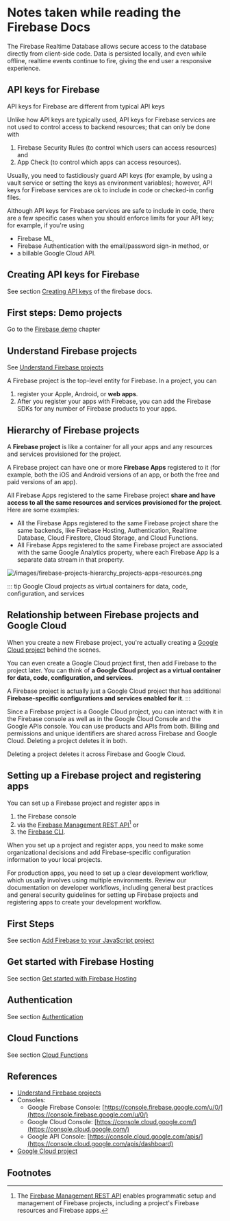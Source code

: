 ---
---
# Notes taken while reading the Firebase Docs

 The Firebase Realtime Database allows secure access to the database directly from client-side code. 
 Data is persisted locally, and even while offline, realtime events continue to fire, giving the end user a responsive experience.

 ## API keys for Firebase

API keys for Firebase are different from typical API keys

Unlike how API keys are typically used, API keys for Firebase services are not used to control access to backend resources; 
that can only be done with 

1. Firebase Security Rules (to control which users can access resources) and 
2. App Check (to control which apps can access resources).

Usually, you need to fastidiously guard API keys (for example, by using a vault service or setting the keys as environment variables); however, API keys for Firebase services are ok to include in code or checked-in config files.

Although API keys for Firebase services are safe to include in code, there are a few specific cases when you should enforce limits for your API key; for example, if you're using 
* Firebase ML, 
* Firebase Authentication with the email/password sign-in method, or 
* a billable Google Cloud API. 
  
## Creating API keys for Firebase

See section [Creating API keys](https://firebase.google.com/docs/projects/api-keys#create-api-keys) of the firebase docs.

## First steps: Demo projects

Go to the [Firebase demo](/firebase/demo) chapter

## Understand Firebase projects

See [Understand Firebase projects](https://firebase.google.com/docs/projects/learn-more?authuser=0&hl=en)

A Firebase project is the top-level entity for Firebase. In a project, you can 
1. register your Apple, Android, or **web apps**. 
2. After you register your apps with Firebase, you can add the Firebase SDKs for any number of Firebase products to your apps.

## Hierarchy of Firebase projects

A **Firebase project** is like a container for all your apps and any resources and services provisioned for the project.
    
A Firebase project can have one or more **Firebase Apps** registered to it (for example, both the iOS and Android versions of an app, or both the free and paid versions of an app).

All Firebase Apps registered to the same Firebase project **share and have access to all the same resources and services provisioned for the project**. Here are some examples:

*   All the Firebase Apps registered to the same Firebase project share the same backends, like Firebase Hosting, Authentication, Realtime Database, Cloud Firestore, Cloud Storage, and Cloud Functions.
*   All Firebase Apps registered to the same Firebase project are associated with the same Google Analytics property, where each Firebase App is a separate data stream in that property.

![/images/firebase-projects-hierarchy_projects-apps-resources.png](/images/firebase-projects-hierarchy_projects-apps-resources.png)

::: tip  Google Cloud projects as virtual containers for data, code, configuration, and services

## Relationship between Firebase projects and Google Cloud

When you create a new Firebase project, you're actually creating a [Google Cloud project](https://cloud.google.com/docs/overview/?authuser=0&utm_source=firebase.google.com&utm_medium=referral#projects) behind the scenes. 

You can even create a Google Cloud project first, then add Firebase to the project later. 
You can think of **a Google Cloud project as a virtual container for data, code, configuration, and services**.

A Firebase project is actually just a Google Cloud project that has additional **Firebase-specific configurations and services enabled for it**.
:::

Since a Firebase project is a Google Cloud project, you can interact with it in the Firebase console as well as in the Google Cloud Console and the Google APIs console.  You can use products and APIs from both.  Billing and permissions and unique identifiers are shared across Firebase and Google Cloud. Deleting a project deletes it in both.

Deleting a project deletes it across Firebase and Google Cloud.

## Setting up a Firebase project and registering apps

You can set up a Firebase project and register apps in 

1. the Firebase console 
2. via the [Firebase Management REST API](https://firebase.google.com/docs/projects/api/reference/rest)[^rest-api] or 
3. the [Firebase CLI](https://firebase.google.com/docs/reference/node). 
 
When you set up a project and register apps, you need to make some organizational decisions and add Firebase-specific configuration information to your local projects.

For production apps, you need to set up a clear development workflow, which usually involves using multiple environments. Review our documentation on developer workflows, including general best practices and general security guidelines for setting up Firebase projects and registering apps to create your development workflow.

## First Steps

See section [Add Firebase to your JavaScript project](firebase/first-steps)

## Get started with Firebase Hosting

See  section [Get started with Firebase Hosting](firebase/hosting)

## Authentication

See section [Authentication](firebase/authentication)

## Cloud Functions

See section [Cloud Functions](firebase/cloud-functions)

## References

* [Understand Firebase projects](https://firebase.google.com/docs/projects/learn-more?authuser=0&hl=en)
* Consoles:
  * Google Firebase Console: [https://console.firebase.google.com/u/0/](https://console.firebase.google.com/u/0/)
  * Google Cloud Console: [https://console.cloud.google.com/](https://console.cloud.google.com/)
  * Google API Console: [https://console.cloud.google.com/apis/](https://console.cloud.google.com/apis/dashboard)
* [Google Cloud project](https://cloud.google.com/docs/overview/?authuser=0&utm_source=firebase.google.com&utm_medium=referral#projects)

## Footnotes

[^rest-api]: The [Firebase Management REST API](https://firebase.google.com/docs/projects/api/reference/rest) enables programmatic setup and management of Firebase projects, including a project's Firebase resources and Firebase apps.

